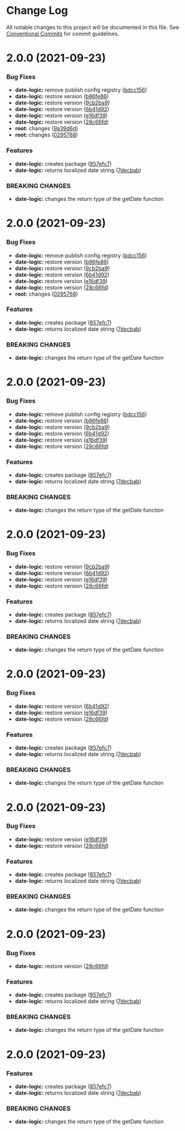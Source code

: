 # Change Log

All notable changes to this project will be documented in this file.
See [Conventional Commits](https://conventionalcommits.org) for commit guidelines.

# 2.0.0 (2021-09-23)


### Bug Fixes

* **date-logic:** remove publish config registry ([bdcc156](https://github.com/xcanchal/monorepo/commit/bdcc156e3f4f69a2053bad3da9220d639c859350))
* **date-logic:** restore version ([b86fe86](https://github.com/xcanchal/monorepo/commit/b86fe869164d8df209c238437c84d9390a57c56e))
* **date-logic:** restore version ([9cb2ba9](https://github.com/xcanchal/monorepo/commit/9cb2ba95904c5e2aabe122dadb530cb39e2c6094))
* **date-logic:** restore version ([6b41d92](https://github.com/xcanchal/monorepo/commit/6b41d9274a9dd22a6a22c5c85b57e0eebd35f13e))
* **date-logic:** restore version ([e16df39](https://github.com/xcanchal/monorepo/commit/e16df39b689f2950f1e4432694f5ee6f164191e0))
* **date-logic:** restore version ([28c66fd](https://github.com/xcanchal/monorepo/commit/28c66fdd17a5c887bed0d40a6ef645f809ec7eea))
* **root:** changes ([9a39d6d](https://github.com/xcanchal/monorepo/commit/9a39d6d797183140f615ef028c4c50898e949218))
* **root:** changes ([0295768](https://github.com/xcanchal/monorepo/commit/0295768121bf4446718950e4ae00dcaba97371a2))


### Features

* **date-logic:** creates package ([857efc7](https://github.com/xcanchal/monorepo/commit/857efc7057941c254f97d7cf2d49b4f8eae3b196))
* **date-logic:** returns localized date string ([7decbab](https://github.com/xcanchal/monorepo/commit/7decbab3aab121c2235e3fa8fd79fe30ad4350c4))


### BREAKING CHANGES

* **date-logic:** changes the return type of the getDate function





# 2.0.0 (2021-09-23)


### Bug Fixes

* **date-logic:** remove publish config registry ([bdcc156](https://github.com/xcanchal/monorepo/commit/bdcc156e3f4f69a2053bad3da9220d639c859350))
* **date-logic:** restore version ([b86fe86](https://github.com/xcanchal/monorepo/commit/b86fe869164d8df209c238437c84d9390a57c56e))
* **date-logic:** restore version ([9cb2ba9](https://github.com/xcanchal/monorepo/commit/9cb2ba95904c5e2aabe122dadb530cb39e2c6094))
* **date-logic:** restore version ([6b41d92](https://github.com/xcanchal/monorepo/commit/6b41d9274a9dd22a6a22c5c85b57e0eebd35f13e))
* **date-logic:** restore version ([e16df39](https://github.com/xcanchal/monorepo/commit/e16df39b689f2950f1e4432694f5ee6f164191e0))
* **date-logic:** restore version ([28c66fd](https://github.com/xcanchal/monorepo/commit/28c66fdd17a5c887bed0d40a6ef645f809ec7eea))
* **root:** changes ([0295768](https://github.com/xcanchal/monorepo/commit/0295768121bf4446718950e4ae00dcaba97371a2))


### Features

* **date-logic:** creates package ([857efc7](https://github.com/xcanchal/monorepo/commit/857efc7057941c254f97d7cf2d49b4f8eae3b196))
* **date-logic:** returns localized date string ([7decbab](https://github.com/xcanchal/monorepo/commit/7decbab3aab121c2235e3fa8fd79fe30ad4350c4))


### BREAKING CHANGES

* **date-logic:** changes the return type of the getDate function





# 2.0.0 (2021-09-23)


### Bug Fixes

* **date-logic:** remove publish config registry ([bdcc156](https://github.com/xcanchal/monorepo/commit/bdcc156e3f4f69a2053bad3da9220d639c859350))
* **date-logic:** restore version ([b86fe86](https://github.com/xcanchal/monorepo/commit/b86fe869164d8df209c238437c84d9390a57c56e))
* **date-logic:** restore version ([9cb2ba9](https://github.com/xcanchal/monorepo/commit/9cb2ba95904c5e2aabe122dadb530cb39e2c6094))
* **date-logic:** restore version ([6b41d92](https://github.com/xcanchal/monorepo/commit/6b41d9274a9dd22a6a22c5c85b57e0eebd35f13e))
* **date-logic:** restore version ([e16df39](https://github.com/xcanchal/monorepo/commit/e16df39b689f2950f1e4432694f5ee6f164191e0))
* **date-logic:** restore version ([28c66fd](https://github.com/xcanchal/monorepo/commit/28c66fdd17a5c887bed0d40a6ef645f809ec7eea))


### Features

* **date-logic:** creates package ([857efc7](https://github.com/xcanchal/monorepo/commit/857efc7057941c254f97d7cf2d49b4f8eae3b196))
* **date-logic:** returns localized date string ([7decbab](https://github.com/xcanchal/monorepo/commit/7decbab3aab121c2235e3fa8fd79fe30ad4350c4))


### BREAKING CHANGES

* **date-logic:** changes the return type of the getDate function





# 2.0.0 (2021-09-23)


### Bug Fixes

* **date-logic:** restore version ([9cb2ba9](https://github.com/xcanchal/monorepo/commit/9cb2ba95904c5e2aabe122dadb530cb39e2c6094))
* **date-logic:** restore version ([6b41d92](https://github.com/xcanchal/monorepo/commit/6b41d9274a9dd22a6a22c5c85b57e0eebd35f13e))
* **date-logic:** restore version ([e16df39](https://github.com/xcanchal/monorepo/commit/e16df39b689f2950f1e4432694f5ee6f164191e0))
* **date-logic:** restore version ([28c66fd](https://github.com/xcanchal/monorepo/commit/28c66fdd17a5c887bed0d40a6ef645f809ec7eea))


### Features

* **date-logic:** creates package ([857efc7](https://github.com/xcanchal/monorepo/commit/857efc7057941c254f97d7cf2d49b4f8eae3b196))
* **date-logic:** returns localized date string ([7decbab](https://github.com/xcanchal/monorepo/commit/7decbab3aab121c2235e3fa8fd79fe30ad4350c4))


### BREAKING CHANGES

* **date-logic:** changes the return type of the getDate function





# 2.0.0 (2021-09-23)


### Bug Fixes

* **date-logic:** restore version ([6b41d92](https://github.com/xcanchal/monorepo/commit/6b41d9274a9dd22a6a22c5c85b57e0eebd35f13e))
* **date-logic:** restore version ([e16df39](https://github.com/xcanchal/monorepo/commit/e16df39b689f2950f1e4432694f5ee6f164191e0))
* **date-logic:** restore version ([28c66fd](https://github.com/xcanchal/monorepo/commit/28c66fdd17a5c887bed0d40a6ef645f809ec7eea))


### Features

* **date-logic:** creates package ([857efc7](https://github.com/xcanchal/monorepo/commit/857efc7057941c254f97d7cf2d49b4f8eae3b196))
* **date-logic:** returns localized date string ([7decbab](https://github.com/xcanchal/monorepo/commit/7decbab3aab121c2235e3fa8fd79fe30ad4350c4))


### BREAKING CHANGES

* **date-logic:** changes the return type of the getDate function





# 2.0.0 (2021-09-23)


### Bug Fixes

* **date-logic:** restore version ([e16df39](https://github.com/xcanchal/monorepo/commit/e16df39b689f2950f1e4432694f5ee6f164191e0))
* **date-logic:** restore version ([28c66fd](https://github.com/xcanchal/monorepo/commit/28c66fdd17a5c887bed0d40a6ef645f809ec7eea))


### Features

* **date-logic:** creates package ([857efc7](https://github.com/xcanchal/monorepo/commit/857efc7057941c254f97d7cf2d49b4f8eae3b196))
* **date-logic:** returns localized date string ([7decbab](https://github.com/xcanchal/monorepo/commit/7decbab3aab121c2235e3fa8fd79fe30ad4350c4))


### BREAKING CHANGES

* **date-logic:** changes the return type of the getDate function





# 2.0.0 (2021-09-23)


### Bug Fixes

* **date-logic:** restore version ([28c66fd](https://github.com/xcanchal/monorepo/commit/28c66fdd17a5c887bed0d40a6ef645f809ec7eea))


### Features

* **date-logic:** creates package ([857efc7](https://github.com/xcanchal/monorepo/commit/857efc7057941c254f97d7cf2d49b4f8eae3b196))
* **date-logic:** returns localized date string ([7decbab](https://github.com/xcanchal/monorepo/commit/7decbab3aab121c2235e3fa8fd79fe30ad4350c4))


### BREAKING CHANGES

* **date-logic:** changes the return type of the getDate function





# 2.0.0 (2021-09-23)


### Features

* **date-logic:** creates package ([857efc7](https://github.com/xcanchal/monorepo/commit/857efc7057941c254f97d7cf2d49b4f8eae3b196))
* **date-logic:** returns localized date string ([7decbab](https://github.com/xcanchal/monorepo/commit/7decbab3aab121c2235e3fa8fd79fe30ad4350c4))


### BREAKING CHANGES

* **date-logic:** changes the return type of the getDate function
